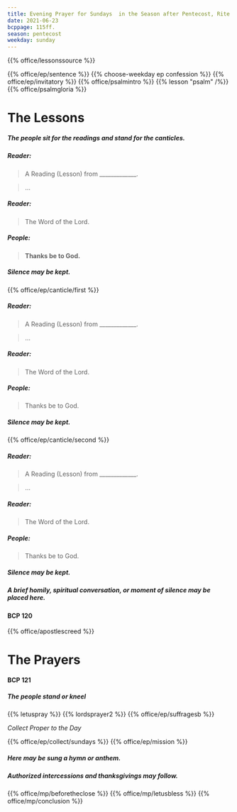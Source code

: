 ```yaml
---
title: Evening Prayer for Sundays  in the Season after Pentecost, Rite Two
date: 2021-06-23
bcppage: 115ff.
season: pentecost
weekday: sunday
---
```


{{% office/lessonssource %}}

{{% office/ep/sentence %}}
{{% choose-weekday ep confession %}}
{{% office/ep/invitatory  %}}
{{% office/psalmintro %}}
{{% lesson "psalm" /%}}
{{% office/psalmgloria %}}

# The Lessons
##### The people sit for the readings and stand for the canticles.
##### Reader:
> A Reading (Lesson) from _____________.

> ...

##### Reader:
> The Word of the Lord.

##### **People:**
> **Thanks be to God.**

##### Silence may be kept.

{{% office/ep/canticle/first %}}
##### Reader:
> A Reading (Lesson) from _____________.

> ...

##### Reader:
> The Word of the Lord.

##### **People:**
> Thanks be to God.

##### Silence may be kept.

{{% office/ep/canticle/second %}}

##### Reader:
> A Reading (Lesson) from _____________.

> ...

##### Reader:
> The Word of the Lord.

##### **People:**
> Thanks be to God.

##### Silence may be kept.

##### A brief homily, spiritual conversation, or moment of silence may be placed here.

#### BCP 120
{{% office/apostlescreed %}}

# The Prayers
#### BCP 121
##### The people stand or kneel
{{% letuspray %}}
{{% lordsprayer2 %}}
{{% office/ep/suffragesb %}}

_Collect Proper to the Day_

{{% office/ep/collect/sundays %}}
{{% office/ep/mission %}}

##### Here may be sung a hymn or anthem.

##### Authorized intercessions and thanksgivings may follow.

{{% office/mp/beforetheclose %}}
{{% office/mp/letusbless %}}
{{% office/mp/conclusion %}}
